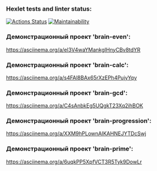 ### Hexlet tests and linter status:

[![Actions Status](https://github.com/elenashcherbinina/frontend-project-44/workflows/hexlet-check/badge.svg)](https://github.com/elenashcherbinina/frontend-project-44/actions)
[![Maintainability](https://api.codeclimate.com/v1/badges/dd6d9ca20b9958d26f2f/maintainability)](https://codeclimate.com/github/elenashcherbinina/frontend-project-44/maintainability)

### Демонстрационный проект 'brain-even':

https://asciinema.org/a/el3V4waYMankgIHnyCBv8tdYR

### Демонстрационный проект 'brain-calc':

https://asciinema.org/a/s4FAl8BAx65rXzEPh4PujyYqy

### Демонстрационный проект 'brain-gcd':

https://asciinema.org/a/C4sAnbkEg5UQgkT23Xq2ihBOK

### Демонстрационный проект 'brain-progression':

https://asciinema.org/a/XXM9hPLownAIKAHNEJYTDcSwj

### Демонстрационный проект 'brain-prime':

https://asciinema.org/a/6uqkPP5XpfVCT3R5Tyk9DowLr
